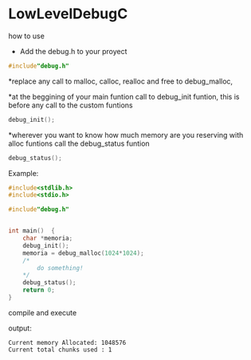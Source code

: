 # LowLevelDebugC

how to use

* Add the debug.h to your proyect
```c
#include"debug.h"
```

*replace any call to malloc, calloc, realloc and free to debug_malloc, 


*at the beggining of your main funtion  call to debug_init funtion, this is before any call to the custom funtions
```c
debug_init();
```

*wherever you want to know how much memory are you reserving with alloc funtions call the debug_status funtion

```c
debug_status();
```

Example:


```c
#include<stdlib.h>
#include<stdio.h>

#include"debug.h"


int main()	{
	char *memoria;
	debug_init();
	memoria = debug_malloc(1024*1024);
	/*
		do something!
	*/
	debug_status();
	return 0;
}
```

compile and execute

output:

```
Current memory Allocated: 1048576
Current total chunks used : 1

```



